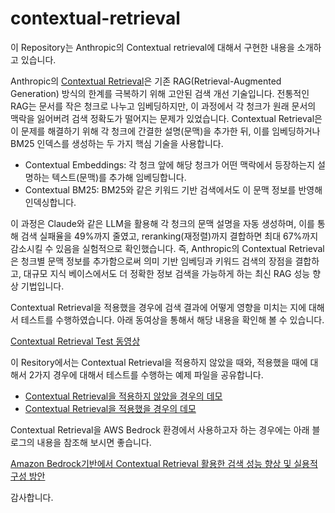 # contextual-retrieval
이 Repository는 Anthropic의 Contextual retrieval에 대해서 구현한 내용을 소개하고 있습니다.

Anthropic의 [Contextual Retrieval](https://console.aws.amazon.com/rds/home)은 기존 RAG(Retrieval-Augmented Generation) 방식의 한계를 극복하기 위해 고안된 검색 개선 기술입니다. 전통적인 RAG는 문서를 작은 청크로 나누고 임베딩하지만, 이 과정에서 각 청크가 원래 문서의 맥락을 잃어버려 검색 정확도가 떨어지는 문제가 있었습니다.
Contextual Retrieval은 이 문제를 해결하기 위해 각 청크에 간결한 설명(문맥)을 추가한 뒤, 이를 임베딩하거나 BM25 인덱스를 생성하는 두 가지 핵심 기술을 사용합니다.

- Contextual Embeddings: 각 청크 앞에 해당 청크가 어떤 맥락에서 등장하는지 설명하는 텍스트(문맥)를 추가해 임베딩합니다.
- Contextual BM25: BM25와 같은 키워드 기반 검색에서도 이 문맥 정보를 반영해 인덱싱합니다.

이 과정은 Claude와 같은 LLM을 활용해 각 청크의 문맥 설명을 자동 생성하며, 이를 통해 검색 실패율을 49%까지 줄였고, reranking(재정렬)까지 결합하면 최대 67%까지 감소시킬 수 있음을 실험적으로 확인했습니다.
즉, Anthropic의 Contextual Retrieval은 청크별 문맥 정보를 추가함으로써 의미 기반 임베딩과 키워드 검색의 장점을 결합하고, 대규모 지식 베이스에서도 더 정확한 정보 검색을 가능하게 하는 최신 RAG 성능 향상 기법입니다.

Contextual Retrieval을 적용했을 경우에 검색 결과에 어떻게 영향을 미치는 지에 대해서 테스트를 수행하였습니다.
아래 동여상을 통해서 해당 내용을 확인해 볼 수 있습니다.

[Contextual Retrieval Test 동영상](https://byekang-share-materials.s3.ap-northeast-2.amazonaws.com/github-share-files/Demo_HOL_20241110.mp4)

이 Resitory에서는 Contextual Retrieval을 적용하지 않았을 때와, 적용했을 때에 대해서 2가지 경우에 대해서 테스트를 수행하는 예제 파일을 공유합니다.

- [Contextual Retrieval을 적용하지 않았을 경우의 데모](https://github.com/byekang/contextual-retrieval/blob/main/30.Bedrock-RAG-without-CR_s20241111.ipynb)
- [Contextual Retrieval을 적용했을 경우의 데모](https://github.com/byekang/contextual-retrieval/blob/main/30.Bedrock-RAG-with-CR_s20241111.ipynb)

Contextual Retrieval을 AWS Bedrock 환경에서 사용하고자 하는 경우에는 아래 블로그의 내용을 참조해 보시면 좋습니다.

[Amazon Bedrock기반에서 Contextual Retrieval 활용한 검색 성능 향상 및 실용적 구성 방안](https://aws.amazon.com/ko/blogs/tech/amazon-bedrock-contextual-retrieval/)

감사합니다.

